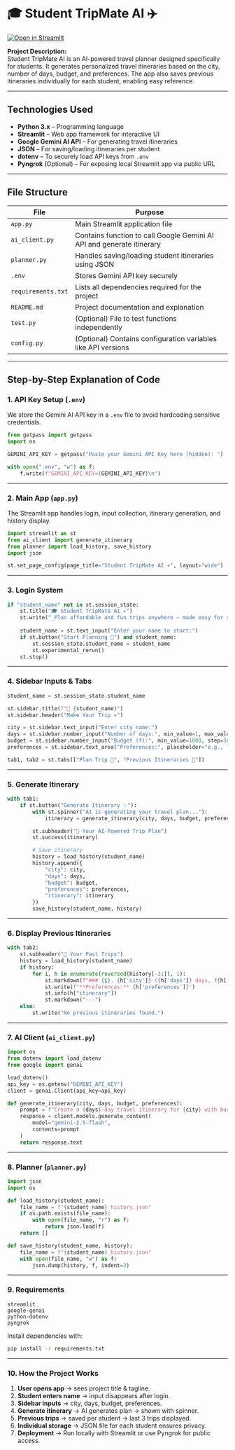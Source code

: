 # 🎓 Student TripMate AI ✈️
[![Open in Streamlit](https://img.shields.io/badge/Run%20App-Streamlit-blue?logo=streamlit)](https://studenttripmateai-bandiravikumar88.streamlit.app/)


**Project Description:**  
Student TripMate AI is an AI-powered travel planner designed specifically for students. It generates personalized travel itineraries based on the city, number of days, budget, and preferences. The app also saves previous itineraries individually for each student, enabling easy reference.

---

## **Technologies Used**

- **Python 3.x** – Programming language  
- **Streamlit** – Web app framework for interactive UI  
- **Google Gemini AI API** – For generating travel itineraries  
- **JSON** – For saving/loading itineraries per student  
- **dotenv** – To securely load API keys from `.env`  
- **Pyngrok** (Optional) – For exposing local Streamlit app via public URL  

---

## **File Structure**

| File | Purpose |
|------|---------|
| `app.py` | Main Streamlit application file |
| `ai_client.py` | Contains function to call Google Gemini AI API and generate itinerary |
| `planner.py` | Handles saving/loading student itineraries using JSON |
| `.env` | Stores Gemini API key securely |
| `requirements.txt` | Lists all dependencies required for the project |
| `README.md` | Project documentation and explanation |
| `test.py` | (Optional) File to test functions independently |
| `config.py` | (Optional) Contains configuration variables like API versions |

---

## **Step-by-Step Explanation of Code**

### **1. API Key Setup (`.env`)**
We store the Gemini AI API key in a `.env` file to avoid hardcoding sensitive credentials.

```python
from getpass import getpass
import os

GEMINI_API_KEY = getpass("Paste your Gemini API Key here (hidden): ")

with open(".env", "w") as f:
    f.write(f"GEMINI_API_KEY={GEMINI_API_KEY}\n")
```

---

### **2. Main App (`app.py`)**
The Streamlit app handles login, input collection, itinerary generation, and history display.

```python
import streamlit as st
from ai_client import generate_itinerary
from planner import load_history, save_history
import json

st.set_page_config(page_title="Student TripMate AI ✈️", layout="wide")
```

---

### **3. Login System**
```python
if "student_name" not in st.session_state:
    st.title("🎓 Student TripMate AI ✈️")
    st.write("_Plan affordable and fun trips anywhere — made easy for students by AI!_")
    
    student_name = st.text_input("Enter your name to start:")
    if st.button("Start Planning 🚀") and student_name:
        st.session_state.student_name = student_name
        st.experimental_rerun()
    st.stop()
```

---

### **4. Sidebar Inputs & Tabs**
```python
student_name = st.session_state.student_name

st.sidebar.title(f"👤 {student_name}")
st.sidebar.header("Make Your Trip ✈️")

city = st.sidebar.text_input("Enter city name:")
days = st.sidebar.number_input("Number of days:", min_value=1, max_value=30, value=3)
budget = st.sidebar.number_input("Budget (₹):", min_value=1000, step=500, value=5000)
preferences = st.sidebar.text_area("Preferences:", placeholder="e.g., food, adventure, shopping")

tab1, tab2 = st.tabs(["Plan Trip 📝", "Previous Itineraries 📜"])
```

---

### **5. Generate Itinerary**
```python
with tab1:
    if st.button("Generate Itinerary ✨"):
        with st.spinner("AI is generating your travel plan..."):
            itinerary = generate_itinerary(city, days, budget, preferences)

        st.subheader("🌟 Your AI-Powered Trip Plan")
        st.success(itinerary)

        # Save itinerary
        history = load_history(student_name)
        history.append({
            "city": city,
            "days": days,
            "budget": budget,
            "preferences": preferences,
            "itinerary": itinerary
        })
        save_history(student_name, history)
```

---

### **6. Display Previous Itineraries**
```python
with tab2:
    st.subheader("📜 Your Past Trips")
    history = load_history(student_name)
    if history:
        for i, h in enumerate(reversed(history[-3:]), 1):
            st.markdown(f"### {i}. {h['city']} ({h['days']} days, ₹{h['budget']})")
            st.write(f"**Preferences:** {h['preferences']}")
            st.info(h["itinerary"])
            st.markdown("---")
    else:
        st.write("No previous itineraries found.")
```

---

### **7. AI Client (`ai_client.py`)**
```python
import os
from dotenv import load_dotenv
from google import genai

load_dotenv()
api_key = os.getenv("GEMINI_API_KEY")
client = genai.Client(api_key=api_key)

def generate_itinerary(city, days, budget, preferences):
    prompt = f"Create a {days}-day travel itinerary for {city} with budget ₹{budget}. Preferences: {preferences}"
    response = client.models.generate_content(
        model="gemini-2.5-flash",
        contents=prompt
    )
    return response.text
```

---

### **8. Planner (`planner.py`)**
```python
import json
import os

def load_history(student_name):
    file_name = f"{student_name}_history.json"
    if os.path.exists(file_name):
        with open(file_name, "r") as f:
            return json.load(f)
    return []

def save_history(student_name, history):
    file_name = f"{student_name}_history.json"
    with open(file_name, "w") as f:
        json.dump(history, f, indent=2)
```

---

### **9. Requirements**
```
streamlit
google-genai
python-dotenv
pyngrok
```

Install dependencies with:
```bash
pip install -r requirements.txt
```

---

### **10. How the Project Works**

1. **User opens app** → sees project title & tagline.  
2. **Student enters name** → input disappears after login.  
3. **Sidebar inputs** → city, days, budget, preferences.  
4. **Generate itinerary** → AI generates plan → shown with spinner.  
5. **Previous trips** → saved per student → last 3 trips displayed.  
6. **Individual storage** → JSON file for each student ensures privacy.  
7. **Deployment** → Run locally with Streamlit or use Pyngrok for public access.


